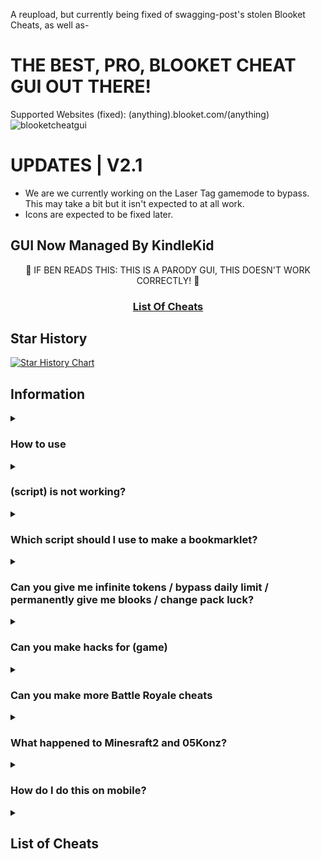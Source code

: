 A reupload, but currently being fixed of swagging-post's stolen Blooket Cheats, as well as-
# THE BEST, PRO, BLOOKET CHEAT GUI OUT THERE!
Supported Websites (fixed): (anything).blooket.com‎‎/(anything)
![blooketcheatgui](https://github.com/swagging-post/Blooket-Cheat-GUI/assets/160811072/7f842fb9-9c94-480b-b594-55850b091fe3)
# UPDATES | V2.1
- We are we currently working on the Laser Tag gamemode to bypass. This may take a bit but it isn't expected to at all work.
- Icons are expected to be fixed later.

## GUI Now Managed By KindleKid
<p align="center">🚨 IF BEN READS THIS: THIS IS A PARODY GUI, THIS DOESN'T WORK CORRECTLY! 🚨</p>
<h3 align="center"><a href="#list-of-cheats-1">List Of Cheats</a></h3>

## Star History

[![Star History Chart](https://api.star-history.com/svg?repos=KindleKid/Blooket-Cheat-GUI-aka-Swaggers-GUI&type=Date)](https://www.star-history.com/#KindleKid/Blooket-Cheat-GUI-aka-Swaggers-GUI&Date)

## Information

<details>
  <summary><h3>How to use</h3></summary>
  
  There are 2 good methods to using these scripts:
  1. Copying the main GUI and running it in the inspect element console
  2. Copying the .min.js GUI and using it as a bookmarklet
  
<details>
  <summary>What can I do if JavaScript is blocked?</summary>
  We don't actually know what to do about this or how to fix it, sorry.
</details>
</details>



<details><summary><h3>(script) is not working?</h3></summary>

Make sure you're running it properly (see [How to use](https://github.com/swagging-post/Blooket-Cheeto#how-to-use)), if it still doesn't work and other cheats do, then [make an issue](https://github.com/swagging-post/Blooket-Cheeto/issues)
</details>

<details><summary><h3>Which script should I use to make a bookmarklet?</h3></summary>

You should use the scripts ending in ".min.js", as using the others will have errors due to formatting.
</details>

<details><summary><h3>Can you give me infinite tokens / bypass daily limit / permanently give me blooks / change pack luck?</h3></summary>

No, these are things we would've already done if they were possible, they're managed on the backend of Blooket so we can't modify them
</details>

<details><summary><h3>Can you make hacks for (game)</h3></summary>

No
</details>

<details><summary><h3>Can you make more Battle Royale cheats</h3></summary>

Battle Royale is a gamemode that works almost entirely on the host's end. The only thing we have control over is answering questions.
</details>

<details><summary><h3>What happened to Minesraft2 and 05Konz?</h3></summary>

Minesraft2 was sent a cease and desist from Blooket and 05Konz was perm banned, so I took over since they wouldn't be able to and try to fix the cheats.
</details>

<details>
  <summary><h3>How do I do this on mobile?</h3></summary>
  
  These scripts aren't made for mobile, so we don't really know how to get them to work on it.
  
  <details>
    <summary><h3>What's the Mobile GUI?</h3></summary>
    The mobile GUI is the first GUI Minesraft2 ever made. Some people said it worked on mobile and it's a lot neater for mobile use apparently so we just called it that.
  </details>
</details>



<details><summary><h2>List of Cheats</h2></summary>
<h3>GUIs<h3>
  
* [GUI](cheats/gui/gui.js)
* [GUI Bookmarklet](cheats/gui/gui.min.js)
* [Mobile GUI outdated](cheats/gui/mobileGui.js)
* [Mobile GUI Bookmarklet outdated](cheats/gui/mobileGui.min.js)
### Global:
- Auto Answer
- Highlight Answers
- Subtle Highlight Answers
- Percent Auto Answer
- Auto Answer
- Highlight Answers
- Use any Banner
- Spam Buy Blooks
- Freeze Host
- Live Player Count
- Use Any Blook
- Use Occupied Blooks
- Get 3rd Party Blooks
- Set Custom Blook (IMG URL)
- Change Blook Ingame
- Get Daily Rewards
- Every Answer Correct
- Subtle Highlight Answers
- Remove Name Limit
- Remove Random Name
- Bypass Nickname Filter
- Pin Guesser
- Sell Duplicate Blooks

### Host:
- Host Any Gamemode
- Free Player Slots
- Instant Leaderboard Updates
- Kick All Players

### Voyage:
- Max Levels
- Set Doubloons
- Start Heist
- Swap Doubloons
- Take Doubloons

### Brawl:
- Double Enemy XP
- Half Enemy Speed
- Instant Kill
- Invincibility
- Magnet
- Max Current Abilities
- Next Level
- Remove Obstacles
- Kill Enemies
- Reset Health

### Cafe:
- Max Items
- Remove Customers
- Reset Abilities
- Set Cash
- Stock Food

### Crypto:
- Choice ESP
- Password ESP
- Show Player's Password
- Always Triple
- Always Quintuple
- Always Decuple
- Anti-Hack (Crashes Players)
- Anti-Hack (Freezes Players)
- Auto Guess
- Remove Hack
- Set Crypto
- Set Password
- Screen Flooding
- Steal Player's Crypto

### Factory:
- Choose Blook
- Free Upgrades
- Max Blooks
- Remove Glitches
- Send Glitch
- Set All MegaBot
- Set Cash

### Fishing:
- Frenzy
- Always Frenzy
- Remove Distractions
- Send Distraction
- Set Lure
- Set Weight

### Gold:
- Always Triple
- Always Quintuple
- Always Decuple
- Auto Choose
- Chest ESP
- Remove Lose 25%-50%
- Reset Players Gold
- Set Gold
- Swap Gold
- Reset All Players' Gold

### Kingdom:
- Choice ESP
- Disable Tax Toucan
- Max Stats
- Set Guests
- Skip Guest

### Racing:
- Instant Win
- Set Questions

### Royale:
- Auto Answer (Toggle)
- Auto Answer

### Rush:
- Set Blooks
- Set Defense

### Workshop:
- Remove Distractions
- Send Distraction
- Set Toys
- Set Toys Per Question
- Swap Toys

### Settings:
- Import Settings
- Export Settings
- Defaults
- Background Color
- Category List Color
- Info Color
- Button Color
- Enabled Toggle Color
- Disabled Toggle Color
- Text Color
- Input Color
- Content Color
</details>

